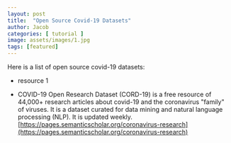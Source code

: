 ```yaml
---
layout: post
title:  "Open Source Covid-19 Datasets"
author: Jacob
categories: [ tutorial ]
image: assets/images/1.jpg
tags: [featured]
---
```

Here is a list of open source covid-19 datasets:

* resource 1


* COVID-19 Open Research Dataset (CORD-19) is a free resource of 44,000+ research articles about covid-19 and the coronavirus "family" of viruses. It is a dataset curated for data mining and natural language processing (NLP). It is updated weekly.[https://pages.semanticscholar.org/coronavirus-research](https://pages.semanticscholar.org/coronavirus-research)
